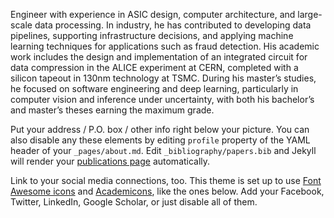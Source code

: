 Engineer with experience in ASIC design, computer architecture, and large-scale data processing. In industry, he has contributed to developing data pipelines, supporting infrastructure decisions, and applying machine learning techniques for applications such as fraud detection. His academic work includes the design and implementation of an integrated circuit for data compression in the ALICE experiment at CERN, completed with a silicon tapeout in 130nm technology at TSMC. During his master’s studies, he focused on software engineering and deep learning, particularly in computer vision and inference under uncertainty, with both his bachelor’s and master’s theses earning the maximum grade.

Put your address / P.O. box / other info right below your picture. You can also disable any these elements by editing `profile` property of the YAML header of your `_pages/about.md`. Edit `_bibliography/papers.bib` and Jekyll will render your [publications page](/al-folio/publications/) automatically.

Link to your social media connections, too. This theme is set up to use [Font Awesome icons](https://fontawesome.com/) and [Academicons](https://jpswalsh.github.io/academicons/), like the ones below. Add your Facebook, Twitter, LinkedIn, Google Scholar, or just disable all of them.
